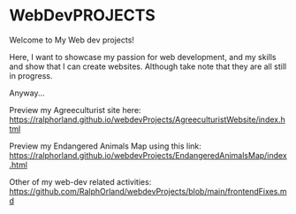 # WebDevPROJECTS
Welcome to My Web dev projects!

Here, I want to showcase my passion for web development, and my skills and show that I can create websites. Although take note that they are all still in progress.

Anyway...

Preview my Agreeculturist site here: <br />
https://ralphorland.github.io/webdevProjects/AgreeculturistWebsite/index.html

Preview my Endangered Animals Map using this link:  <br />
https://ralphorland.github.io/webdevProjects/EndangeredAnimalsMap/index.html 

Other of my web-dev related activities: <br />
https://github.com/RalphOrland/webdevProjects/blob/main/frontendFixes.md

